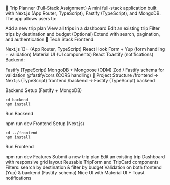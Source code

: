 🧳 Trip Planner (Full-Stack Assignment)
A mini full-stack application built with Next.js (App Router, TypeScript), Fastify (TypeScript), and MongoDB.
The app allows users to:

Add a new trip plan
View all trips in a dashboard
Edit an existing trip
Filter trips by destination and budget
(Optional) Extend with search, pagination, and authentication
🚀 Tech Stack
Frontend:

Next.js 13+ (App Router, TypeScript)
React Hook Form + Yup (form handling + validation)
Material UI (UI components)
React Toastify (notifications)
Backend:

Fastify (TypeScript)
MongoDB + Mongoose (ODM)
Zod / Fastify schema for validation
@fastify/cors (CORS handling)
📂 Project Structure
/frontend → Next.js (TypeScript) frontend /backend → Fastify (TypeScript) backend

Backend Setup (Fastify + MongoDB)

```
cd backend
npm install
```

Run Backend

npm run dev
Frontend Setup (Next.js)

```
cd ../frontend
npm install
```

Run Frontend

npm run dev
Features
Submit a new trip plan Edit an existing trip Dashboard with responsive grid layout Reusable TripForm and TripCard components Filters: search by destination & filter by budget Validation on both frontend (Yup) & backend (Fastify schema) Nice UI with Material UI + Toast notifications
